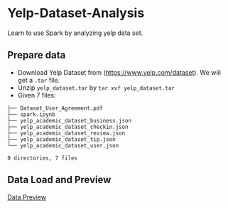 # Yelp-Dataset-Analysis

Learn to use Spark by analyzing yelp data set.

## Prepare data

- Download Yelp Dataset from (https://www.yelp.com/dataset). We wiil get a `.tar` file.
- Unzip `yelp_dataset.tar` by `tar xvf yelp_dataset.tar`
- Given 7 files:
```
├── Dataset_User_Agreement.pdf
├── spark.ipynb
├── yelp_academic_dataset_business.json
├── yelp_academic_dataset_checkin.json
├── yelp_academic_dataset_review.json
├── yelp_academic_dataset_tip.json
└── yelp_academic_dataset_user.json

0 directories, 7 files
```

## Data Load and Preview
[Data Preview](DataPreview.ipynb)